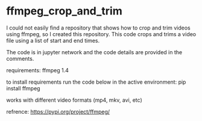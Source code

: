 # ffmpeg_crop_and_trim
I could not easily find a repository that shows how to crop and trim videos using ffmpeg, so I created this repository.
This code crops and trims a video file using a list of start and end times.

The code is in jupyter network and the code details are provided in the comments.

requirements:
ffmpeg 1.4

to install requirements run the code below in the active environment:
pip install ffmpeg

works with different video formats (mp4, mkv, avi, etc)

refrence: https://pypi.org/project/ffmpeg/
